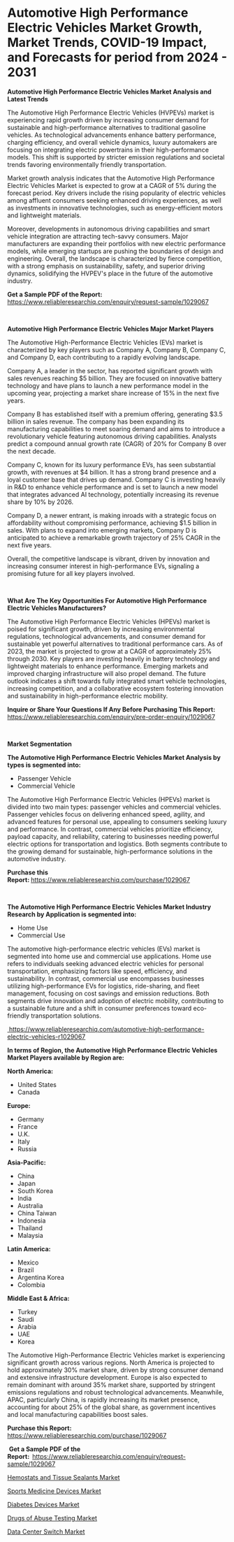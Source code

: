 <p><h1>Automotive High Performance Electric Vehicles Market Growth, Market Trends, COVID-19 Impact, and Forecasts for period from 2024 - 2031</h1></p><p><strong>Automotive High Performance Electric Vehicles Market Analysis and Latest Trends</strong></p>
<p><p>The Automotive High Performance Electric Vehicles (HVPEVs) market is experiencing rapid growth driven by increasing consumer demand for sustainable and high-performance alternatives to traditional gasoline vehicles. As technological advancements enhance battery performance, charging efficiency, and overall vehicle dynamics, luxury automakers are focusing on integrating electric powertrains in their high-performance models. This shift is supported by stricter emission regulations and societal trends favoring environmentally friendly transportation.</p><p>Market growth analysis indicates that the Automotive High Performance Electric Vehicles Market is expected to grow at a CAGR of 5% during the forecast period. Key drivers include the rising popularity of electric vehicles among affluent consumers seeking enhanced driving experiences, as well as investments in innovative technologies, such as energy-efficient motors and lightweight materials.</p><p>Moreover, developments in autonomous driving capabilities and smart vehicle integration are attracting tech-savvy consumers. Major manufacturers are expanding their portfolios with new electric performance models, while emerging startups are pushing the boundaries of design and engineering. Overall, the landscape is characterized by fierce competition, with a strong emphasis on sustainability, safety, and superior driving dynamics, solidifying the HVPEV's place in the future of the automotive industry.</p></p>
<p><strong>Get a Sample PDF of the Report:&nbsp;</strong> <a href="https://www.reliableresearchiq.com/enquiry/request-sample/1029067">https://www.reliableresearchiq.com/enquiry/request-sample/1029067</a></p>
<p>&nbsp;</p>
<p><strong>Automotive High Performance Electric Vehicles Major Market Players</strong></p>
<p><p>The Automotive High-Performance Electric Vehicles (EVs) market is characterized by key players such as Company A, Company B, Company C, and Company D, each contributing to a rapidly evolving landscape. </p><p>Company A, a leader in the sector, has reported significant growth with sales revenues reaching $5 billion. They are focused on innovative battery technology and have plans to launch a new performance model in the upcoming year, projecting a market share increase of 15% in the next five years.</p><p>Company B has established itself with a premium offering, generating $3.5 billion in sales revenue. The company has been expanding its manufacturing capabilities to meet soaring demand and aims to introduce a revolutionary vehicle featuring autonomous driving capabilities. Analysts predict a compound annual growth rate (CAGR) of 20% for Company B over the next decade.</p><p>Company C, known for its luxury performance EVs, has seen substantial growth, with revenues at $4 billion. It has a strong brand presence and a loyal customer base that drives up demand. Company C is investing heavily in R&D to enhance vehicle performance and is set to launch a new model that integrates advanced AI technology, potentially increasing its revenue share by 10% by 2026.</p><p>Company D, a newer entrant, is making inroads with a strategic focus on affordability without compromising performance, achieving $1.5 billion in sales. With plans to expand into emerging markets, Company D is anticipated to achieve a remarkable growth trajectory of 25% CAGR in the next five years.</p><p>Overall, the competitive landscape is vibrant, driven by innovation and increasing consumer interest in high-performance EVs, signaling a promising future for all key players involved.</p></p>
<p>&nbsp;</p>
<p><strong>What Are The Key Opportunities For Automotive High Performance Electric Vehicles Manufacturers?</strong></p>
<p><p>The Automotive High Performance Electric Vehicles (HPEVs) market is poised for significant growth, driven by increasing environmental regulations, technological advancements, and consumer demand for sustainable yet powerful alternatives to traditional performance cars. As of 2023, the market is projected to grow at a CAGR of approximately 25% through 2030. Key players are investing heavily in battery technology and lightweight materials to enhance performance. Emerging markets and improved charging infrastructure will also propel demand. The future outlook indicates a shift towards fully integrated smart vehicle technologies, increasing competition, and a collaborative ecosystem fostering innovation and sustainability in high-performance electric mobility.</p></p>
<p><strong>Inquire or Share Your Questions If Any Before Purchasing This Report:</strong> <a href="https://www.reliableresearchiq.com/enquiry/pre-order-enquiry/1029067">https://www.reliableresearchiq.com/enquiry/pre-order-enquiry/1029067</a></p>
<p>&nbsp;</p>
<p><strong>Market Segmentation</strong></p>
<p><strong>The Automotive High Performance Electric Vehicles Market Analysis by types is segmented into:</strong></p>
<p><ul><li>Passenger Vehicle</li><li>Commercial Vehicle</li></ul></p>
<p><p>The Automotive High Performance Electric Vehicles (HPEVs) market is divided into two main types: passenger vehicles and commercial vehicles. Passenger vehicles focus on delivering enhanced speed, agility, and advanced features for personal use, appealing to consumers seeking luxury and performance. In contrast, commercial vehicles prioritize efficiency, payload capacity, and reliability, catering to businesses needing powerful electric options for transportation and logistics. Both segments contribute to the growing demand for sustainable, high-performance solutions in the automotive industry.</p></p>
<p><strong>Purchase this Report:&nbsp;</strong><a href="https://www.reliableresearchiq.com/purchase/1029067">https://www.reliableresearchiq.com/purchase/1029067</a></p>
<p>&nbsp;</p>
<p><strong>The Automotive High Performance Electric Vehicles Market Industry Research by Application is segmented into:</strong></p>
<p><ul><li>Home Use</li><li>Commercial Use</li></ul></p>
<p><p>The automotive high-performance electric vehicles (EVs) market is segmented into home use and commercial use applications. Home use refers to individuals seeking advanced electric vehicles for personal transportation, emphasizing factors like speed, efficiency, and sustainability. In contrast, commercial use encompasses businesses utilizing high-performance EVs for logistics, ride-sharing, and fleet management, focusing on cost savings and emission reductions. Both segments drive innovation and adoption of electric mobility, contributing to a sustainable future and a shift in consumer preferences toward eco-friendly transportation solutions.</p></p>
<p><a href="https://www.reliableresearchiq.com/automotive-high-performance-electric-vehicles-r1029067">&nbsp;https://www.reliableresearchiq.com/automotive-high-performance-electric-vehicles-r1029067</a></p>
<p><strong>In terms of Region, the Automotive High Performance Electric Vehicles Market Players available by Region are:</strong></p>
<p>
    <p> <strong> North America: </strong>
        <ul>
            <li>United States</li>
            <li>Canada</li>
        </ul>
        </p> 
    <p> <strong> Europe: </strong>
        <ul>
            <li>Germany</li>
            <li>France</li>
            <li>U.K.</li>
            <li>Italy</li>
            <li>Russia</li>
        </ul>
        </p> 
    <p> <strong> Asia-Pacific: </strong>
        <ul>
            <li>China</li>
            <li>Japan</li>
            <li>South Korea</li>
            <li>India</li>
            <li>Australia</li>
            <li>China Taiwan</li>
            <li>Indonesia</li>
            <li>Thailand</li>
            <li>Malaysia</li>
        </ul>
        </p> 
    <p> <strong> Latin America: </strong>
        <ul>
            <li>Mexico</li>
            <li>Brazil</li>
            <li>Argentina Korea</li>
            <li>Colombia</li>
        </ul>
        </p> 
    <p> <strong> Middle East & Africa: </strong>
        <ul>
            <li>Turkey</li>
            <li>Saudi</li>
            <li>Arabia</li>
            <li>UAE</li>
            <li>Korea</li>
        </ul>
    </p>
    </p>
<p><p>The Automotive High-Performance Electric Vehicles market is experiencing significant growth across various regions. North America is projected to hold approximately 30% market share, driven by strong consumer demand and extensive infrastructure development. Europe is also expected to remain dominant with around 35% market share, supported by stringent emissions regulations and robust technological advancements. Meanwhile, APAC, particularly China, is rapidly increasing its market presence, accounting for about 25% of the global share, as government incentives and local manufacturing capabilities boost sales.</p></p>
<p><strong>Purchase this Report: </strong><a href="https://www.reliableresearchiq.com/purchase/1029067">https://www.reliableresearchiq.com/purchase/1029067</a></p>
<p>&nbsp;<strong>Get a Sample PDF of the Report:&nbsp;&nbsp;</strong><a href="https://www.reliableresearchiq.com/enquiry/request-sample/1029067">https://www.reliableresearchiq.com/enquiry/request-sample/1029067</a></p>
<p><strong></strong></p>
<p><p><a href="https://www.linkedin.com/pulse/hemostats-tissue-sealants-industry-analysis-report-its-market-hcxuc?trackingId=Z%2FR%2BH9jfR2aehGuDNfXgjw%3D%3D">Hemostats and Tissue Sealants Market</a></p><p><a href="https://www.linkedin.com/pulse/pioneering-growth-analyzing-global-sports-medicine-devices-market-9llrc?trackingId=LGJRuPmURfutEANsEVbeag%3D%3D">Sports Medicine Devices Market</a></p><p><a href="https://www.linkedin.com/pulse/emerging-opportunities-challenges-global-diabetes-devices-market-xejtc?trackingId=B%2Fv9UO9rTFWIpPD5lmQp2A%3D%3D">Diabetes Devices Market</a></p><p><a href="https://www.linkedin.com/pulse/drugs-abuse-testing-industry-sector-new-technologies-market-dmuie?trackingId=oaKjqC6qQxqfD4XTMxvEXQ%3D%3D">Drugs of Abuse Testing Market</a></p><p><a href="https://www.linkedin.com/pulse/data-center-switch-market-trends-detailed-study-its-wtyff?trackingId=9Lx0jzFyQJOO9iZKshC7Kw%3D%3D">Data Center Switch Market</a></p></p>